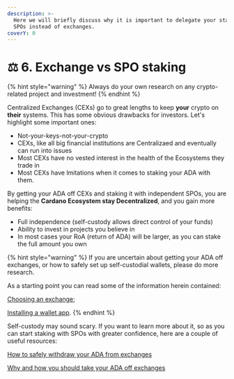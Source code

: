 ```yaml
---
description: >-
  Here we will briefly discuss why it is important to delegate your stake to
  SPOs instead of exchanges.
coverY: 0
---
```


# ⚖ 6. Exchange vs SPO staking

{% hint style="warning" %}
Always do your own research on any crypto-related project and investment!
{% endhint %}

Centralized Exchanges (CEXs) go to great lengths to keep **your** crypto on **their** systems. This has some obvious drawbacks for investors. Let's highlight some important ones:

* Not-your-keys-not-your-crypto
* CEXs, like all big financial institutions are Centralizaed and eventually can run into issues
* Most CEXs have no vested interest in the health of the Ecosystems they trade in
* Most CEXs have lmitations when it comes to staking your ADA with them.

By getting your ADA off CEXs and staking it with independent SPOs, you are helping the **Cardano Ecosystem stay Decentralized**, and you gain more benefits:

* Full independence (self-custody allows direct control of your funds)
* Ability to invest in projects you believe in
* In most cases your RoA (return of ADA) will be larger, as you can stake the full amount you own

{% hint style="warning" %}
If you are uncertain about getting your ADA off exchanges, or how to safely set up self-custodial wallets, please do more research.&#x20;

As a starting point you can read some of the information herein contained:

[Choosing an exchange](choosing-an-exchange/);

[Installing a wallet app](installing-a-wallet-app/).
{% endhint %}

Self-custody may sound scary. If you want to learn more about it, so as you can start staking with SPOs with greater confidence, here are a couple of useful resources:

[How to safely withdraw your ADA from exchanges](https://forum.cardano.org/t/how-to-safely-withdraw-your-ada-from-exchanges/47624)

[Why and how you should take your ADA off exchanges](https://adapulse.io/why-and-how-you-should-take-your-ada-off-exchanges/)&#x20;
